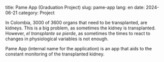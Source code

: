 title: Pame App (Graduation Project)
slug: pame-app
lang: en
date: 2024-06-21
category: Project


In Colombia, 3000 of 3600 organs that need to be transplanted, are kidneys. This is a big problem, as sometimes the kidney is transplanted. However, _el transplante se pierde_, as sometimes the times to react to changes in physiological variables is not enough.

Pame App (internal name for the application) is an app that aids to the constant monitoring of the transplanted kidney.


